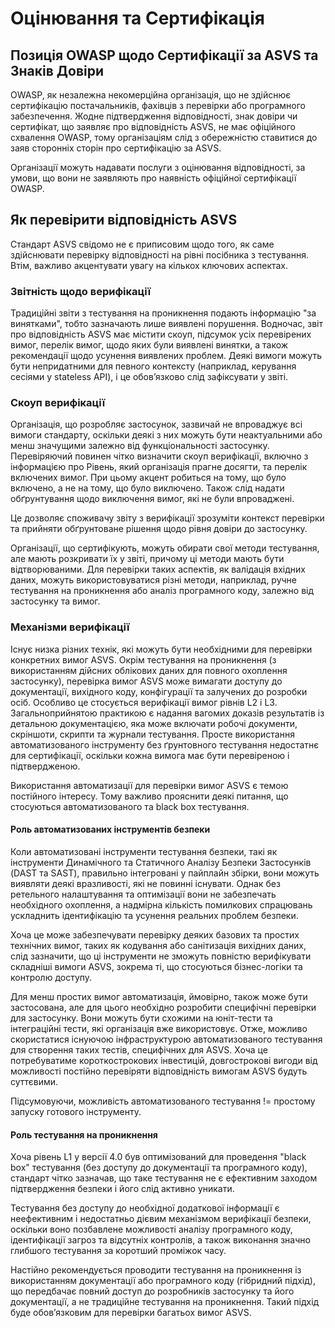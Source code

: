# Оцінювання та Cертифікація

## Позиція OWASP щодо Сертифікації за ASVS та Знаків Довіри

OWASP, як незалежна некомерційна організація, що не здійснює сертифікацію постачальників, фахівців з перевірки або програмного забезпечення. Жодне підтвердження відповідності, знак довіри чи сертифікат, що заявляє про відповідність ASVS, не має офіційного схвалення OWASP, тому організаціям слід з обережністю ставитися до заяв сторонніх сторін про сертифікацію за ASVS.

Організації можуть надавати послуги з оцінювання відповідності, за умови, що вони не заявляють про наявність офіційної сертифікації OWASP.

## Як перевірити відповідність ASVS

Стандарт ASVS свідомо не є приписовим щодо того, як саме здійснювати перевірку відповідності на рівні посібника з тестування. Втім, важливо акцентувати увагу на кількох ключових аспектах.

### Звітність щодо верифікації

Традиційні звіти з тестування на проникнення подають інформацію "за винятками", тобто зазначають лише виявлені порушення. Водночас, звіт про відповідність ASVS має містити скоуп, підсумок усіх перевірених вимог, перелік вимог, щодо яких були виявлені винятки, а також рекомендації щодо усунення виявлених проблем. Деякі вимоги можуть бути непридатними для певного контексту (наприклад, керування сесіями у stateless API), і це обов’язково слід зафіксувати у звіті.

### Скоуп верифікації

Організація, що розробляє застосунок, зазвичай не впроваджує всі вимоги стандарту, оскільки деякі з них можуть бути неактуальними або менш значущими залежно від функціональності застосунку. Перевіряючий повинен чітко визначити скоуп верифікації, включно з інформацією про Рівень, який організація прагне досягти, та перелік включених вимог. При цьому акцент робиться на тому, що було включено, а не на тому, що було виключено. Також слід надати обґрунтування щодо виключення вимог, які не були впроваджені.

Це дозволяє споживачу звіту з верифікації зрозуміти контекст перевірки та прийняти обґрунтоване рішення щодо рівня довіри до застосунку.

Організації, що сертифікують, можуть обирати свої методи тестування, але мають розкривати їх у звіті, причому ці методи мають бути відтворюваними. Для перевірки таких аспектів, як валідація вхідних даних, можуть використовуватися різні методи, наприклад, ручне тестування на проникнення або аналіз програмного коду, залежно від застосунку та вимог.

### Механізми верифікації

Існує низка різних технік, які можуть бути необхідними для перевірки конкретних вимог ASVS. Окрім тестування на проникнення (з використанням дійсних облікових даних для повного охоплення застосунку), перевірка вимог ASVS може вимагати доступу до документації, вихідного коду, конфігурації та залучених до розробки осіб. Особливо це стосується верифікації вимог рівнів L2 і L3. Загальноприйнятою практикою є надання вагомих доказів результатів із детальною документацією, яка може включати робочі документи, скріншоти, скрипти та журнали тестування. Просте використання автоматизованого інструменту без ґрунтовного тестування недостатнє для сертифікації, оскільки кожна вимога має бути перевіреною і підтвердженою.

Використання автоматизації для перевірки вимог ASVS є темою постійного інтересу. Тому важливо прояснити деякі питання, що стосуються автоматизованого та black box тестування.

#### Роль автоматизованих інструментів безпеки

Коли автоматизовані інструменти тестування безпеки, такі як інструменти Динамічного та Статичного Аналізу Безпеки Застосунків (DAST та SAST), правильно інтегровані у пайплайн збірки, вони можуть виявляти деякі вразливості, які не повинні існувати. Однак без ретельного налаштування та оптимізації вони не забезпечать необхідного охоплення, а надмірна кількість помилкових спрацювань ускладнить ідентифікацію та усунення реальних проблем безпеки.

Хоча це може забезпечувати перевірку деяких базових та простих технічних вимог, таких як кодування або санітизація вихідних даних, слід зазначити, що ці інструменти не зможуть повністю верифікувати складніші вимоги ASVS, зокрема ті, що стосуються бізнес-логіки та контролю доступу.

Для менш простих вимог автоматизація, ймовірно, також може бути застосована, але для цього необхідно розробити специфічні перевірки для застосунку. Вони можуть бути схожими на юніт-тести та інтеграційні тести, які організація вже використовує. Отже, можливо скористатися існуючою інфраструктурою автоматизованого тестування для створення таких тестів, специфічних для ASVS. Хоча це потребуватиме короткострокових інвестицій, довгострокові вигоди від можливості постійно перевіряти відповідність вимогам ASVS будуть суттєвими.

Підсумовуючи, можливість автоматизованого тестування != простому запуску готового інструменту.

#### Роль тестування на проникнення

Хоча рівень L1 у версії 4.0 був оптимізований для проведення "black box" тестування (без доступу до документації та програмного коду), стандарт чітко зазначав, що таке тестування не є ефективним заходом підтвердження безпеки і його слід активно уникати.

Тестування без доступу до необхідної додаткової інформації є неефективним і недостатньо дієвим механізмом верифікації безпеки, оскільки воно позбавлене можливості аналізу програмного коду, ідентифікації загроз та відсутніх контролів, а також виконання значно глибшого тестування за коротший проміжок часу.

Настійно рекомендується проводити тестування на проникнення із використанням документації або програмного коду (гібридний підхід), що передбачає повний доступ до розробників застосунку та його документації, а не традиційне тестування на проникнення. Такий підхід буде обов’язковим для перевірки багатьох вимог ASVS.
